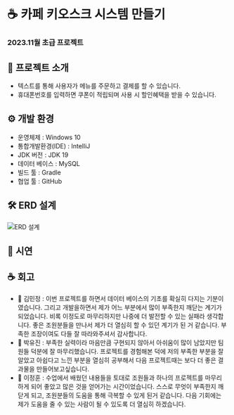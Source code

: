# ☕ 카페 키오스크 시스템 만들기
### 2023.11월 초급 프로젝트

## 📢 프로젝트 소개
 - 텍스트를 통해 사용자가 메뉴를 주문하고 결제를 할 수 있습니다.
 - 휴대폰번호를 입력하면 쿠폰이 적립되며 사용 시 할인혜택을 받을 수 있습니다.

## ⚙ 개발 환경
- 운영체제 : Windows 10
- 통합개발환경(IDE) : IntelliJ
- JDK 버전 : JDK 19
- 데이터 베이스 : MySQL
- 빌드 툴 : Gradle
- 협업 툴 : GitHub

## 🛠 ERD 설계
![ERD 설계](https://github.com/kimminjung123/project/assets/133175842/5d3e0a06-70b6-4e46-bb3c-cf9be6068358)


## 📁 시연

## ☕ 회고
 - 🍞 김민정 : 이번 프로젝트를 하면서 데이터 베이스의 기초를 확실히 다지는 기분이였습니다. 그리고 개발을하면서 제가 어느 부분에서 많이 부족한지 깨닫는 계기가 되었습니다. 비록 이정도로 마무리하지만 나중에 더 발전할 수 있는 실패라 생각합니다. 좋은 조원분들을 만나서 제가 더 열심히 할 수 있던 계기가 된 거 같습니다. 부족한 조장이여도 다들 잘 따라와주셔서 감사합니다.
 - 🧇 박유진 : 부족한 실력이라 마음만큼 구현되지 않아서 아쉬움이 많이 남았지만 팀원들 덕분에 잘 마무리했습니다. 프로젝트를 경험해본 덕에 저의 부족한 부분을 잘 알았고 아쉽다고 느낀 부분을 열심히 공부해서 다음 프로젝트때는 보다 더 좋은 결과물을 만들어보고싶습니다.
 - 🥞 이정훈 : 수업에서 배웠던 내용들을 토대로 조원들과 하나의 프로젝트를 마무리 하게 되어 좋았고 많은 것을 얻어가는 시간이었습니다. 스스로 무엇이 부족한지 깨닫게 되고, 조원분들의 도움을 통해 극복할 수 있게 된거 같습니다. 다음 기회에는 제가 도움을 줄 수 있는 사람이 될 수 있도록 더 열심히 하겠습니다.

